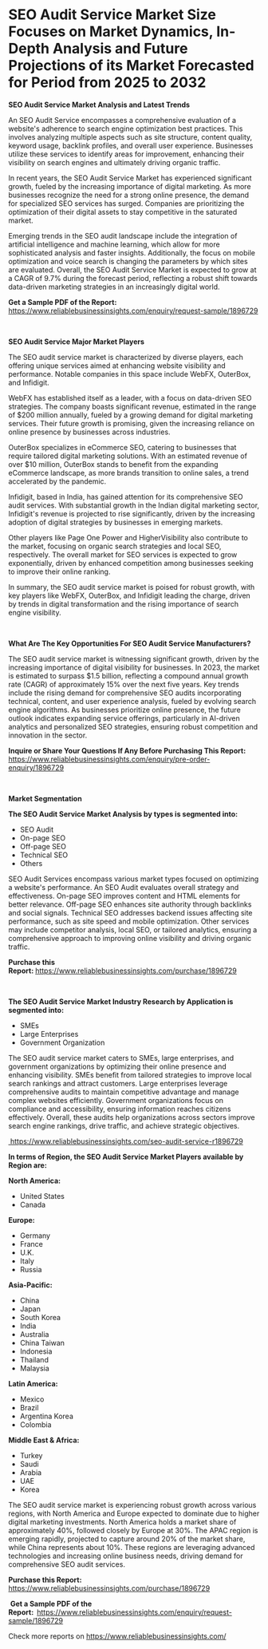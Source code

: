 <p><h1>SEO Audit Service Market Size Focuses on Market Dynamics, In-Depth Analysis and Future Projections of its Market Forecasted for Period from 2025 to 2032</h1></p><p><strong>SEO Audit Service Market Analysis and Latest Trends</strong></p>
<p><p>An SEO Audit Service encompasses a comprehensive evaluation of a website's adherence to search engine optimization best practices. This involves analyzing multiple aspects such as site structure, content quality, keyword usage, backlink profiles, and overall user experience. Businesses utilize these services to identify areas for improvement, enhancing their visibility on search engines and ultimately driving organic traffic.</p><p>In recent years, the SEO Audit Service Market has experienced significant growth, fueled by the increasing importance of digital marketing. As more businesses recognize the need for a strong online presence, the demand for specialized SEO services has surged. Companies are prioritizing the optimization of their digital assets to stay competitive in the saturated market.</p><p>Emerging trends in the SEO audit landscape include the integration of artificial intelligence and machine learning, which allow for more sophisticated analysis and faster insights. Additionally, the focus on mobile optimization and voice search is changing the parameters by which sites are evaluated. Overall, the SEO Audit Service Market is expected to grow at a CAGR of 9.7% during the forecast period, reflecting a robust shift towards data-driven marketing strategies in an increasingly digital world.</p></p>
<p><strong>Get a Sample PDF of the Report:&nbsp;</strong> <a href="https://www.reliablebusinessinsights.com/enquiry/request-sample/1896729?utm_campaign=1119&utm_medium=2&utm_source=Github&utm_content=ia&utm_term=11032025&utm_id=seo-audit-service">https://www.reliablebusinessinsights.com/enquiry/request-sample/1896729</a></p>
<p>&nbsp;</p>
<p><strong>SEO Audit Service Major Market Players</strong></p>
<p><p>The SEO audit service market is characterized by diverse players, each offering unique services aimed at enhancing website visibility and performance. Notable companies in this space include WebFX, OuterBox, and Infidigit. </p><p>WebFX has established itself as a leader, with a focus on data-driven SEO strategies. The company boasts significant revenue, estimated in the range of $200 million annually, fueled by a growing demand for digital marketing services. Their future growth is promising, given the increasing reliance on online presence by businesses across industries.</p><p>OuterBox specializes in eCommerce SEO, catering to businesses that require tailored digital marketing solutions. With an estimated revenue of over $10 million, OuterBox stands to benefit from the expanding eCommerce landscape, as more brands transition to online sales, a trend accelerated by the pandemic.</p><p>Infidigit, based in India, has gained attention for its comprehensive SEO audit services. With substantial growth in the Indian digital marketing sector, Infidigit's revenue is projected to rise significantly, driven by the increasing adoption of digital strategies by businesses in emerging markets.</p><p>Other players like Page One Power and HigherVisibility also contribute to the market, focusing on organic search strategies and local SEO, respectively. The overall market for SEO services is expected to grow exponentially, driven by enhanced competition among businesses seeking to improve their online ranking.</p><p>In summary, the SEO audit service market is poised for robust growth, with key players like WebFX, OuterBox, and Infidigit leading the charge, driven by trends in digital transformation and the rising importance of search engine visibility.</p></p>
<p>&nbsp;</p>
<p><strong>What Are The Key Opportunities For SEO Audit Service Manufacturers?</strong></p>
<p><p>The SEO audit service market is witnessing significant growth, driven by the increasing importance of digital visibility for businesses. In 2023, the market is estimated to surpass $1.5 billion, reflecting a compound annual growth rate (CAGR) of approximately 15% over the next five years. Key trends include the rising demand for comprehensive SEO audits incorporating technical, content, and user experience analysis, fueled by evolving search engine algorithms. As businesses prioritize online presence, the future outlook indicates expanding service offerings, particularly in AI-driven analytics and personalized SEO strategies, ensuring robust competition and innovation in the sector.</p></p>
<p><strong>Inquire or Share Your Questions If Any Before Purchasing This Report:</strong> <a href="https://www.reliablebusinessinsights.com/enquiry/pre-order-enquiry/1896729?utm_campaign=1119&utm_medium=2&utm_source=Github&utm_content=ia&utm_term=11032025&utm_id=seo-audit-service">https://www.reliablebusinessinsights.com/enquiry/pre-order-enquiry/1896729</a></p>
<p>&nbsp;</p>
<p><strong>Market Segmentation</strong></p>
<p><strong>The SEO Audit Service Market Analysis by types is segmented into:</strong></p>
<p><ul><li>SEO Audit</li><li>On-page SEO</li><li>Off-page SEO</li><li>Technical SEO</li><li>Others</li></ul></p>
<p><p>SEO Audit Services encompass various market types focused on optimizing a website's performance. An SEO Audit evaluates overall strategy and effectiveness. On-page SEO improves content and HTML elements for better relevance. Off-page SEO enhances site authority through backlinks and social signals. Technical SEO addresses backend issues affecting site performance, such as site speed and mobile optimization. Other services may include competitor analysis, local SEO, or tailored analytics, ensuring a comprehensive approach to improving online visibility and driving organic traffic.</p></p>
<p><strong>Purchase this Report:&nbsp;</strong><a href="https://www.reliablebusinessinsights.com/purchase/1896729?utm_campaign=1119&utm_medium=2&utm_source=Github&utm_content=ia&utm_term=11032025&utm_id=seo-audit-service">https://www.reliablebusinessinsights.com/purchase/1896729</a></p>
<p>&nbsp;</p>
<p><strong>The SEO Audit Service Market Industry Research by Application is segmented into:</strong></p>
<p><ul><li>SMEs</li><li>Large Enterprises</li><li>Government Organization</li></ul></p>
<p><p>The SEO audit service market caters to SMEs, large enterprises, and government organizations by optimizing their online presence and enhancing visibility. SMEs benefit from tailored strategies to improve local search rankings and attract customers. Large enterprises leverage comprehensive audits to maintain competitive advantage and manage complex websites efficiently. Government organizations focus on compliance and accessibility, ensuring information reaches citizens effectively. Overall, these audits help organizations across sectors improve search engine rankings, drive traffic, and achieve strategic objectives.</p></p>
<p><a href="https://www.reliablebusinessinsights.com/seo-audit-service-r1896729?utm_campaign=1119&utm_medium=2&utm_source=Github&utm_content=ia&utm_term=11032025&utm_id=seo-audit-service">&nbsp;https://www.reliablebusinessinsights.com/seo-audit-service-r1896729</a></p>
<p><strong>In terms of Region, the SEO Audit Service Market Players available by Region are:</strong></p>
<p>
    <p> <strong> North America: </strong>
        <ul>
            <li>United States</li>
            <li>Canada</li>
        </ul>
        </p> 
    <p> <strong> Europe: </strong>
        <ul>
            <li>Germany</li>
            <li>France</li>
            <li>U.K.</li>
            <li>Italy</li>
            <li>Russia</li>
        </ul>
        </p> 
    <p> <strong> Asia-Pacific: </strong>
        <ul>
            <li>China</li>
            <li>Japan</li>
            <li>South Korea</li>
            <li>India</li>
            <li>Australia</li>
            <li>China Taiwan</li>
            <li>Indonesia</li>
            <li>Thailand</li>
            <li>Malaysia</li>
        </ul>
        </p> 
    <p> <strong> Latin America: </strong>
        <ul>
            <li>Mexico</li>
            <li>Brazil</li>
            <li>Argentina Korea</li>
            <li>Colombia</li>
        </ul>
        </p> 
    <p> <strong> Middle East & Africa: </strong>
        <ul>
            <li>Turkey</li>
            <li>Saudi</li>
            <li>Arabia</li>
            <li>UAE</li>
            <li>Korea</li>
        </ul>
    </p>
    </p>
<p><p>The SEO audit service market is experiencing robust growth across various regions, with North America and Europe expected to dominate due to higher digital marketing investments. North America holds a market share of approximately 40%, followed closely by Europe at 30%. The APAC region is emerging rapidly, projected to capture around 20% of the market share, while China represents about 10%. These regions are leveraging advanced technologies and increasing online business needs, driving demand for comprehensive SEO audit services.</p></p>
<p><strong>Purchase this Report: </strong><a href="https://www.reliablebusinessinsights.com/purchase/1896729?utm_campaign=1119&utm_medium=2&utm_source=Github&utm_content=ia&utm_term=11032025&utm_id=seo-audit-service">https://www.reliablebusinessinsights.com/purchase/1896729</a></p>
<p>&nbsp;<strong>Get a Sample PDF of the Report:&nbsp;&nbsp;</strong><a href="https://www.reliablebusinessinsights.com/enquiry/request-sample/1896729?utm_campaign=1119&utm_medium=2&utm_source=Github&utm_content=ia&utm_term=11032025&utm_id=seo-audit-service">https://www.reliablebusinessinsights.com/enquiry/request-sample/1896729</a></p>
<p><strong></strong></p>
<p>Check more reports on <a href="https://www.reliablebusinessinsights.com/?utm_campaign=1119&utm_medium=2&utm_source=Github&utm_content=ia&utm_term=11032025&utm_id=seo-audit-service">https://www.reliablebusinessinsights.com/</a></p>